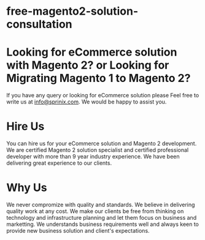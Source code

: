 # free-magento2-solution-consultation
# Looking for eCommerce solution with Magento 2? or Looking for Migrating Magento 1 to Magento 2?
If you have any query or looking for eCommerce solution please Feel free to write us at info@sprinix.com. We would be happy to assist you.

# Hire Us
You can hire us for your eCommerce solution and Magento 2 development. We are certified Magento 2 solution specialist and certified professional developer with more than 9 year industry experience.
We have been delivering great experience to our clients.

# Why Us
We never compromize with quality and standards. We believe in delivering quality work at any cost. We make our clients be free from thinking on technology and infrastructure planning and let them focus on business  and marketting.
We understands business requirements well and always keen to provide new business solution and client's expectations.
